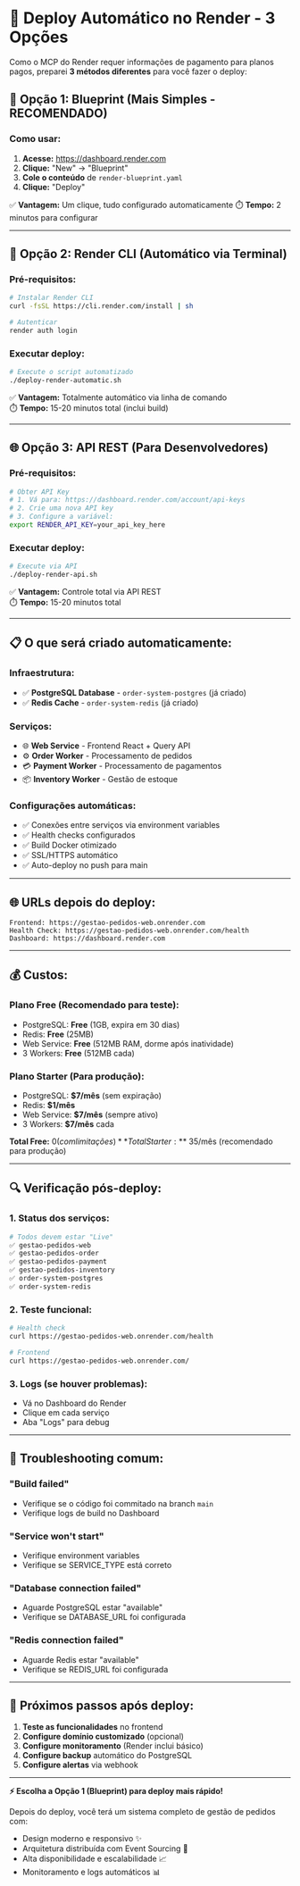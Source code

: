 # 🚀 Deploy Automático no Render - 3 Opções

Como o MCP do Render requer informações de pagamento para planos pagos, preparei **3 métodos diferentes** para você fazer o deploy:

## 🎯 Opção 1: Blueprint (Mais Simples - RECOMENDADO)

### Como usar:
1. **Acesse:** https://dashboard.render.com
2. **Clique:** "New" → "Blueprint"  
3. **Cole o conteúdo** de `render-blueprint.yaml`
4. **Clique:** "Deploy"

✅ **Vantagem:** Um clique, tudo configurado automaticamente
⏱️ **Tempo:** 2 minutos para configurar

---

## 🔧 Opção 2: Render CLI (Automático via Terminal)

### Pré-requisitos:
```bash
# Instalar Render CLI
curl -fsSL https://cli.render.com/install | sh

# Autenticar
render auth login
```

### Executar deploy:
```bash
# Execute o script automatizado
./deploy-render-automatic.sh
```

✅ **Vantagem:** Totalmente automático via linha de comando  
⏱️ **Tempo:** 15-20 minutos total (inclui build)

---

## 🌐 Opção 3: API REST (Para Desenvolvedores)

### Pré-requisitos:
```bash
# Obter API Key
# 1. Vá para: https://dashboard.render.com/account/api-keys
# 2. Crie uma nova API key
# 3. Configure a variável:
export RENDER_API_KEY=your_api_key_here
```

### Executar deploy:
```bash
# Execute via API
./deploy-render-api.sh
```

✅ **Vantagem:** Controle total via API REST  
⏱️ **Tempo:** 15-20 minutos total

---

## 📋 O que será criado automaticamente:

### Infraestrutura:
- ✅ **PostgreSQL Database** - `order-system-postgres` (já criado)
- ✅ **Redis Cache** - `order-system-redis` (já criado)

### Serviços:
- 🌐 **Web Service** - Frontend React + Query API
- ⚙️ **Order Worker** - Processamento de pedidos
- 💳 **Payment Worker** - Processamento de pagamentos  
- 📦 **Inventory Worker** - Gestão de estoque

### Configurações automáticas:
- ✅ Conexões entre serviços via environment variables
- ✅ Health checks configurados
- ✅ Build Docker otimizado
- ✅ SSL/HTTPS automático
- ✅ Auto-deploy no push para main

---

## 🌐 URLs depois do deploy:

```
Frontend: https://gestao-pedidos-web.onrender.com
Health Check: https://gestao-pedidos-web.onrender.com/health
Dashboard: https://dashboard.render.com
```

---

## 💰 Custos:

### Plano Free (Recomendado para teste):
- PostgreSQL: **Free** (1GB, expira em 30 dias)
- Redis: **Free** (25MB)
- Web Service: **Free** (512MB RAM, dorme após inatividade)
- 3 Workers: **Free** (512MB cada)

### Plano Starter (Para produção):
- PostgreSQL: **$7/mês** (sem expiração)  
- Redis: **$1/mês** 
- Web Service: **$7/mês** (sempre ativo)
- 3 Workers: **$7/mês** cada

**Total Free:** $0 (com limitações)  
**Total Starter:** ~$35/mês (recomendado para produção)

---

## 🔍 Verificação pós-deploy:

### 1. Status dos serviços:
```bash
# Todos devem estar "Live"
✅ gestao-pedidos-web
✅ gestao-pedidos-order  
✅ gestao-pedidos-payment
✅ gestao-pedidos-inventory
✅ order-system-postgres
✅ order-system-redis
```

### 2. Teste funcional:
```bash
# Health check
curl https://gestao-pedidos-web.onrender.com/health

# Frontend
curl https://gestao-pedidos-web.onrender.com/
```

### 3. Logs (se houver problemas):
- Vá no Dashboard do Render
- Clique em cada serviço
- Aba "Logs" para debug

---

## 🐛 Troubleshooting comum:

### "Build failed"
- Verifique se o código foi commitado na branch `main`
- Verifique logs de build no Dashboard

### "Service won't start"
- Verifique environment variables
- Verifique se SERVICE_TYPE está correto

### "Database connection failed"  
- Aguarde PostgreSQL estar "available"
- Verifique se DATABASE_URL foi configurada

### "Redis connection failed"
- Aguarde Redis estar "available"  
- Verifique se REDIS_URL foi configurada

---

## 🎉 Próximos passos após deploy:

1. **Teste as funcionalidades** no frontend
2. **Configure domínio customizado** (opcional)
3. **Configure monitoramento** (Render inclui básico)
4. **Configure backup** automático do PostgreSQL
5. **Configure alertas** via webhook

---

**⚡ Escolha a Opção 1 (Blueprint) para deploy mais rápido!**

Depois do deploy, você terá um sistema completo de gestão de pedidos com:
- Design moderno e responsivo ✨
- Arquitetura distribuída com Event Sourcing 🔄  
- Alta disponibilidade e escalabilidade 📈
- Monitoramento e logs automáticos 📊